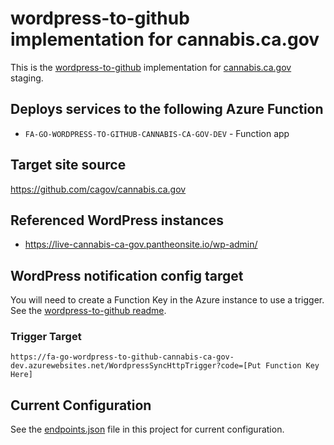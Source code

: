 # wordpress-to-github implementation for cannabis.ca.gov

This is the [wordpress-to-github](https://www.npmjs.com/package/@cagov/wordpress-to-github) implementation for [cannabis.ca.gov](https://cannabis.ca.gov) staging.

## Deploys services to the following Azure Function

- `FA-GO-WORDPRESS-TO-GITHUB-CANNABIS-CA-GOV-DEV` - Function app

## Target site source

https://github.com/cagov/cannabis.ca.gov

## Referenced WordPress instances

- https://live-cannabis-ca-gov.pantheonsite.io/wp-admin/

## WordPress notification config target

You will need to create a Function Key in the Azure instance to use a trigger. See the [wordpress-to-github readme](https://github.com/cagov/wordpress-to-github#readme).

### Trigger Target

`https://fa-go-wordpress-to-github-cannabis-ca-gov-dev.azurewebsites.net/WordpressSyncHttpTrigger?code=[Put Function Key Here]`

## Current Configuration

See the [endpoints.json](https://github.com/cagov/services-wordpress-to-github-cannabis-ca-gov/blob/main/WordpressSync/endpoints.json) file in this project for current configuration.
